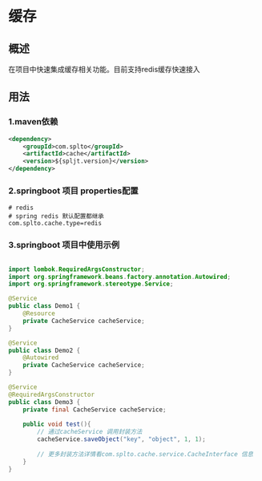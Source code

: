 # 缓存

## 概述
在项目中快速集成缓存相关功能。目前支持redis缓存快速接入

## 用法

### 1.maven依赖
```xml
<dependency>
    <groupId>com.splto</groupId>
    <artifactId>cache</artifactId>
    <version>${spljt.version}</version>
</dependency>
```

### 2.springboot 项目 properties配置
```properties
# redis
# spring redis 默认配置都继承
com.splto.cache.type=redis
```

### 3.springboot 项目中使用示例

```java

import lombok.RequiredArgsConstructor;
import org.springframework.beans.factory.annotation.Autowired;
import org.springframework.stereotype.Service;

@Service
public class Demo1 {
    @Resource
    private CacheService cacheService;
}

@Service
public class Demo2 {
    @Autowired
    private CacheService cacheService;
}

@Service
@RequiredArgsConstructor
public class Demo3 {
    private final CacheService cacheService;
    
    public void test(){
        // 通过cacheService 调用封装方法 
        cacheService.saveObject("key", "object", 1, 1);
        
        // 更多封装方法详情看com.splto.cache.service.CacheInterface 信息
    }
}


```

